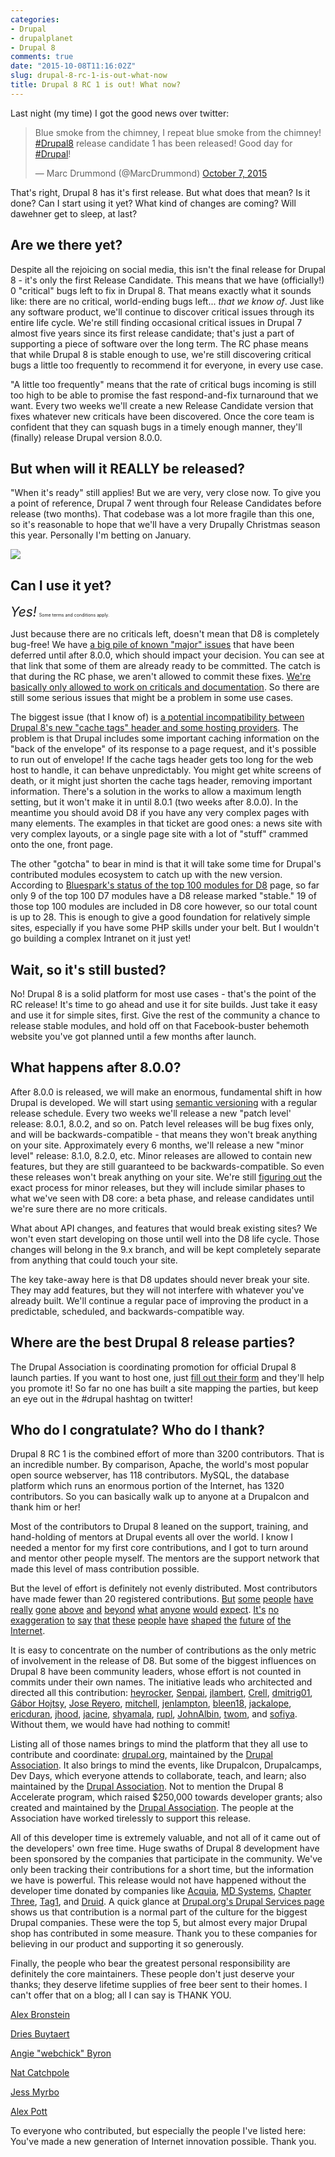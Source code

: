 ```yaml
---
categories:
- Drupal
- drupalplanet
- Drupal 8
comments: true
date: "2015-10-08T11:16:02Z"
slug: drupal-8-rc-1-is-out-what-now
title: Drupal 8 RC 1 is out! What now?
---
```

Last night (my time) I got the good news over twitter:

<blockquote class="twitter-tweet" lang="en"><p lang="en" dir="ltr">Blue smoke from the chimney, I repeat blue smoke from the chimney!&#10;&#10;<a href="https://twitter.com/hashtag/Drupal8?src=hash">#Drupal8</a> release candidate 1 has been released! Good day for <a href="https://twitter.com/hashtag/Drupal?src=hash">#Drupal</a>!</p>&mdash; Marc Drummond (@MarcDrummond) <a href="https://twitter.com/MarcDrummond/status/651870155828412416">October 7, 2015</a></blockquote>
<script async src="//platform.twitter.com/widgets.js" charset="utf-8"></script>

That's right, Drupal 8 has it's first release. But what does that mean? Is it done? Can I start using it yet? What kind of changes are coming? Will dawehner get to sleep, at last?

Are we there yet?
---

Despite all the rejoicing on social media, this isn't the final release for Drupal 8 - it's only the first Release Candidate. This means that we have (officially!) 0 "critical" bugs left to fix in Drupal 8. That means exactly what it sounds like: there are no critical, world-ending bugs left... _that we know of_. Just like any software product, we'll continue to discover critical issues through its entire life cycle. We're still finding occasional critical issues in Drupal 7 almost five years since its first release candidate; that's just a part of supporting a piece of software over the long term. The RC phase means that while Drupal 8 is stable enough to use, we're still discovering critical bugs a little too frequently to recommend it for everyone, in every use case.

"A little too frequently" means that the rate of critical bugs incoming is still too high to be able to promise the fast respond-and-fix turnaround that we want. Every two weeks we'll create a new Release Candidate version that fixes whatever new criticals have been discovered. Once the core team is confident that they can squash bugs in a timely enough manner, they'll (finally) release Drupal version 8.0.0. 

But when will it REALLY be released?
---

"When it's ready" still applies! But we are very, very close now. To give you a point of reference, Drupal 7 went through four Release Candidates before release (two months). That codebase was a lot more fragile than this one, so it's reasonable to hope that we'll have a very Drupally Christmas season this year. Personally I'm betting on January.

<img src="https://www.drupal.org/files/christmas-ad.png">

Can I use it yet?
---

<span style="font-size: 1.5em">*Yes!*</span> <span style='font-size:0.5em'>Some terms and conditions apply.</span>

Just because there are no criticals left, doesn't mean that D8 is completely bug-free! We have [a big pile of known "major" issues](https://www.drupal.org/project/issues/search/drupal?assigned=&submitted=&project_issue_followers=&status[]=1&status[]=13&status[]=8&status[]=14&status[]=4&priorities[]=300&categories[]=1&version[]=8.0.x-dev&issue_tags_op=%3D&issue_tags=) that have been deferred until after 8.0.0, which should impact your decision. You can see at that link that some of them are already ready to be committed. The catch is that during the RC phase, we aren't allowed to commit these fixes. [We're basically only allowed to work on criticals and documentation](https://www.drupal.org/core/d8-allowed-changes#rc). So there are still some serious issues that might be a problem in some use cases.

The biggest issue (that I know of) is [a potential incompatibility between Drupal 8's new "cache tags" header and some hosting providers](https://www.drupal.org/node/2542868). The problem is that Drupal includes some important caching information on the "back of the envelope" of its response to a page request, and it's possible to run out of envelope! If the cache tags header gets too long for the web host to handle, it can behave unpredictably. You might get white screens of death, or it might just shorten the cache tags header, removing important information. There's a solution in the works to allow a maximum length setting, but it won't make it in until 8.0.1 (two weeks after 8.0.0). In the meantime you should avoid D8 if you have any very complex pages with many elements. The examples in that ticket are good ones: a news site with very complex layouts, or a single page site with a lot of "stuff" crammed onto the one, front page.

The other "gotcha" to bear in mind is that it will take some time for Drupal's contributed modules ecosystem to catch up with the new version. According to [Bluespark's status of the top 100 modules for D8](http://www.bluespark.com/status-top-100-contributed-modules-drupal-8) page, so far only 9 of the top 100 D7 modules have a D8 release marked "stable." 19 of those top 100 modules are included in D8 core however, so our total count is up to 28. This is enough to give a good foundation for relatively simple sites, especially if you have some PHP skills under your belt. But I wouldn't go building a complex Intranet on it just yet! 

Wait, so it's still busted?
---

No! Drupal 8 is a solid platform for most use cases - that's the point of the RC release! It's time to go ahead and use it for site builds. Just take it easy and use it for simple sites, first. Give the rest of the community a chance to release stable modules, and hold off on that Facebook-buster behemoth website you've got planned until a few months after launch.

What happens after 8.0.0?
---

After 8.0.0 is released, we will make an enormous, fundamental shift in how Drupal is developed. We will start using [semantic versioning](http://semver.org) with a regular release schedule. Every two weeks we'll release a new "patch level' release: 8.0.1, 8.0.2, and so on. Patch level releases will be bug fixes only, and will be backwards-compatible - that means they won't break anything on your site. Approximately every 6 months, we'll release a new "minor level" release: 8.1.0, 8.2.0, etc. Minor releases are allowed to contain new features, but they are still guaranteed to be backwards-compatible. So even these releases won't break anything on your site. We're still [figuring out]() the exact process for minor releases, but they will include similar phases to what we've seen with D8 core: a beta phase, and release candidates until we're sure there are no more criticals.

What about API changes, and features that would break existing sites? We won't even start developing on those until well into the D8 life cycle. Those changes will belong in the 9.x branch, and will be kept completely separate from anything that could touch your site. 

The key take-away here is that D8 updates should never break your site. They may add features, but they will not interfere with whatever you've already built. We'll continue a regular pace of improving the product in a predictable, scheduled, and backwards-compatible way.

Where are the best Drupal 8 release parties?
---

The Drupal Association is coordinating promotion for official Drupal 8 launch parties. If you want to host one, just [fill out their form](https://assoc.drupal.org/drupal-8-launch-party) and they'll help you promote it! So far no one has built a site mapping the parties, but keep an eye out in the #drupal hashtag on twitter!

Who do I congratulate? Who do I thank?
---

Drupal 8 RC 1 is the combined effort of more than 3200 contributors. That is an incredible number. By comparison, Apache, the world's most popular open source webserver, has 118 contributors. MySQL, the database platform which runs an enormous portion of the Internet, has 1320 contributors. So you can basically walk up to anyone at a Drupalcon and thank him or her!

Most of the contributors to Drupal 8 leaned on the support, training, and hand-holding of mentors at Drupal events all over the world. I know I needed a mentor for my first core contributions, and I got to turn around and mentor other people myself. The mentors are the support network that made this level of mass contribution possible.

But the level of effort is definitely not evenly distributed. Most contributors have made fewer than 20 registered contributions. [But](https://drupal.org/u/dawehner) [some](https://drupal.org/u/tim.plunkett) [people](https://drupal.org/u/berdir) [have](https://drupal.org/u/alexpott) [really](https://drupal.org/u/wim-leers) [gone](https://drupal.org/u/sun) [above](https://drupal.org/u/damiankloip) [and](https://drupal.org/u/xjm) [beyond](https://drupal.org/u/gábor-hojtsy) [what](https://drupal.org/u/larowlan) [anyone](https://drupal.org/u/chx) [would](https://drupal.org/u/andypost) [expect](https://drupal.org/u/ameteescu). [It's](https://drupal.org/u/jhodgdon) [no](https://drupal.org/u/yched) [exaggeration](https://drupal.org/u/joelpittet) [to](https://drupal.org/u/effulgentsia) [say](https://drupal.org/u/yesct) [that](https://drupal.org/u/swentel) [these](https://drupal.org/u/cottser) [people](https://drupal.org/u/nod_) [have](https://drupal.org/u/vijaycs85) [shaped](https://drupal.org/u/pwolanin) [the](https://drupal.org/u/aspilicious) [future](https://drupal.org/u/tstoeckler) [of](https://drupal.org/u/xano) [the](https://drupal.org/u/plach) [Internet](https://drupal.org/u/lewisnyman).

It is easy to concentrate on the number of contributions as the only metric of involvement in the release of D8. But some of the biggest influences on Drupal 8 have been community leaders, whose effort is not counted in commits under their own names. The initiative leads who architected and directed all this contribution: [heyrocker](https://drupal.org/u/heyrocker), [Senpai](https://drupal.org/u/Senpai), [jlambert](https://drupal.org/u/jlambert), [Crell](https://drupal.org/u/Crell), [dmitrig01](https://drupal.org/u/dmitrig01), [Gábor Hojtsy](https://drupal.org/u/gábor-hojtsy), [Jose Reyero](https://drupal.org/u/jose-reyero), [mitchell](https://drupal.org/u/mitchell), [jenlampton](https://drupal.org/u/jenlampton), [bleen18](https://drupal.org/u/bleen18), [jackalope](https://drupal.org/u/jackalope), [ericduran](https://drupal.org/u/ericduran), [jhood](https://drupal.org/u/jhood), [jacine](https://drupal.org/u/jacine), [shyamala](https://drupal.org/u/shyamala), [rupl](https://drupal.org/u/rupl), [JohnAlbin](https://drupal.org/u/johnalbin), [twom](https://drupal.org/u/twom), and [sofiya](https://drupal.org/u/sofiya). Without them, we would have had nothing to commit!

Listing all of those names brings to mind the platform that they all use to contribute and coordinate: [drupal.org](https://drupal.org), maintained by the [Drupal Association](https://assoc.drupal.org/). It also brings to mind the events, like Drupalcon, Drupalcamps, Dev Days, which everyone attends to collaborate, teach, and learn; also maintained by the [Drupal Association](https://assoc.drupal.org/). Not to mention the Drupal 8 Accelerate program, which raised $250,000 towards developer grants; also created and maintained by the [Drupal Association](https://assoc.drupal.org/). The people at the Association have worked tirelessly to support this release.

All of this developer time is extremely valuable, and not all of it came out of the developers' own free time. Huge swaths of Drupal 8 development have been sponsored by the companies that participate in the community. We've only been tracking their contributions for a short time, but the information we have is powerful. This release would not have happened without the developer time donated by companies like [Acquia](https://acquia.com), [MD Systems](http://www.md-systems.ch), [Chapter Three](http://www.chapterthree.com), [Tag1](http://tag1consulting.com), and [Druid](http://druid.fi). A quick glance at [Drupal.org's Drupal Services page](https://www.drupal.org/drupal-services) shows us that contribution is a normal part of the culture for the biggest Drupal companies. These were the top 5, but almost every major Drupal shop has contributed in some measure. Thank you to these companies for believing in our product and supporting it so generously.

Finally, the people who bear the greatest personal responsibility are definitely the core maintainers. These people don't just deserve your thanks; they deserve lifetime supplies of free beer sent to their homes. I can't offer that on a blog; all I can say is THANK YOU.

[Alex Bronstein](https://drupal.org/u/effulgentsia)

[Dries Buytaert](https://drupal.org/u/dries)

[Angie "webchick" Byron](https://drupal.org/u/webchick)

[Nat Catchpole](https://drupal.org/u/catch)

[Jess Myrbo](https://drupal.org/u/xjm)

[Alex Pott](https://drupal.org/u/alexpott)

To everyone who contributed, but especially the people I've listed here: You've made a new generation of Internet innovation possible. Thank you.
